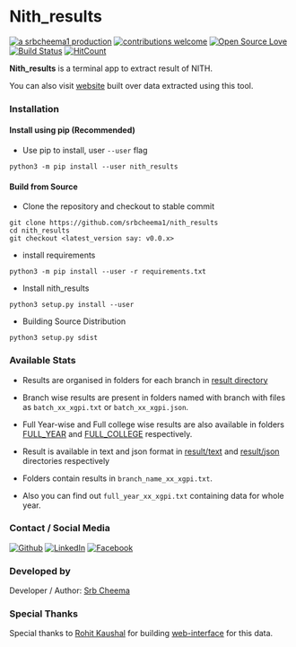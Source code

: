 # Nith_results

[![a srbcheema1 production](https://img.shields.io/badge/-a%20srbcheema1%20production-blue.svg)](https://github.com/srbcheema1)
[![contributions welcome](https://img.shields.io/badge/contributions-welcome-brightgreen.svg?style=flat)](https://github.ocm/srbcheema1/Nith_results/issues)
[![Open Source Love](https://badges.frapsoft.com/os/v1/open-source.png?v=103)](https://github.com/srbcheema1/Nith_results)
[![Build Status](https://travis-ci.org/srbcheema1/Nith_results.svg?branch=master)](https://travis-ci.org/srbcheema1/Nith_results)
[![HitCount](http://hits.dwyl.io/srbcheema1/Nith_results.svg)](http://hits.dwyl.io/srbcheema1/Nith_results)

**Nith_results** is a terminal app to extract result of NITH.

You can also visit [website](https://rohitkaushal7.github.io/nith-results/) built over data extracted using this tool.


### Installation

#### Install using pip (Recommended)

- Use pip to install, user `--user` flag
```
python3 -m pip install --user nith_results
```

#### Build from Source

- Clone the repository and checkout to stable commit
```
git clone https://github.com/srbcheema1/nith_results
cd nith_results
git checkout <latest_version say: v0.0.x>
```

- install requirements
```
python3 -m pip install --user -r requirements.txt
```
- Install nith_results
```
python3 setup.py install --user
```
- Building Source Distribution
```
python3 setup.py sdist
```


### Available Stats

* Results are organised in folders for each branch in [result directory](https://github.com/srbcheema1/Nith_results/tree/master/result)
* Branch wise results are present in folders named with branch with files as `batch_xx_xgpi.txt` or `batch_xx_xgpi.json`.
* Full Year-wise and Full college wise results are also available in folders [FULL_YEAR](https://github.com/srbcheema1/Nith_results/tree/master/result/json/FULL_YEAR) and [FULL_COLLEGE](https://github.com/srbcheema1/Nith_results/tree/master/result/json/FULL_COLLEGE) respectively.
* Result is available in text and json format in [result/text](https://github.com/srbcheema1/Nith_results/tree/master/result/text) and [result/json](https://github.com/srbcheema1/Nith_results/tree/master/result/json) directories respectively


* Folders contain results in `branch_name_xx_xgpi.txt`.
* Also you can find out `full_year_xx_xgpi.txt` containing data for whole year.


### Contact / Social Media

[![Github](https://raw.githubusercontent.com/srbcheema1/CheemaFy/master/myPlugins/extra_things/png_images/social/github.png)](https://github.com/srbcheema1/)
[![LinkedIn](https://raw.githubusercontent.com/srbcheema1/CheemaFy/master/myPlugins/extra_things/png_images/social/linkedin-48x48.png)](https://www.linkedin.com/in/srbcheema1/)
[![Facebook](https://raw.githubusercontent.com/srbcheema1/CheemaFy/master/myPlugins/extra_things/png_images/social/fb.png)](https://www.facebook.com/srbcheema/)


### Developed by

Developer / Author: [Srb Cheema](https://github.com/srbcheema1/)

### Special Thanks

Special thanks to [Rohit Kaushal](https://github.com/RohitKaushal7) for building [web-interface](https://rohitkaushal7.github.io/nith-results/) for this data.

